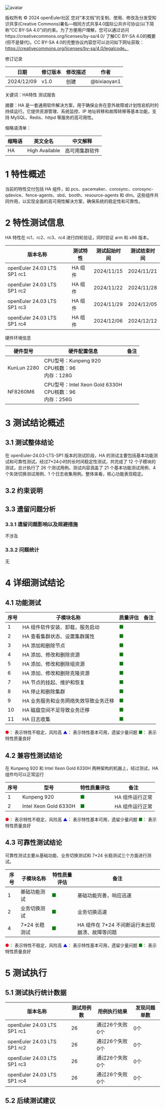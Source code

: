 ![avatar](../../images/openEuler.png)


版权所有 © 2024  openEuler社区
 您对“本文档”的复制、使用、修改及分发受知识共享(Creative Commons)署名—相同方式共享4.0国际公共许可协议(以下简称“CC BY-SA 4.0”)的约束。为了方便用户理解，您可以通过访问https://creativecommons.org/licenses/by-sa/4.0/ 了解CC BY-SA 4.0的概要 (但不是替代)。CC BY-SA 4.0的完整协议内容您可以访问如下网址获取：https://creativecommons.org/licenses/by-sa/4.0/legalcode。

修订记录

| 日期 | 修订版本 | 修改描述 | 作者 |
| ---- | ------ | ------- | ---- |
| 2024/12/09 | v1.0 | 创建 | @bixiaoyan1 |

关键词：HA特性 测试报告

摘要：HA 是一套通用软件解决方案，用于确保业务在意外故障或计划性宕机时的持续运行。它提供资源管理、系统监控、IP 地址转移和故障转移等基本功能，支持 MySQL、Redis、httpd 等服务的高可用性。

缩略语清单：

| 缩略语 | 英文全名        | 中文解释      |
| ----- | -------------- | ----------- |
|  HA   | High Available | 高可用集群软件 |

# 1 特性概述

当前的特性交付包括 HA 组件，如 pcs、pacemaker、corosync、corosync-qdevice、fence-agents、sbd、booth、resource-agents 和 dlm。这些组件共同作用，以实现全面的高可用性解决方案，确保系统的稳定性和可靠性。

# 2 特性测试信息

HA 特性在 rc1、rc2、rc3、rc4 进行四轮验证，同时验证 arm 和 x86 版本。

| 版本名称                      | 测试特性 | 测试起始时间 | 测试结束时间 |
|-------------------------------|---------|------------|------------|
| openEuler 24.03 LTS SP1 rc1   | HA 组件 | 2024/11/15 | 2024/11/21 |
| openEuler 24.03 LTS SP1 rc2   | HA 组件 | 2024/11/22 | 2024/11/28 |
| openEuler 24.03 LTS SP1 rc3   | HA 组件 | 2024/11/29 | 2024/12/05 |
| openEuler 24.03 LTS SP1 rc4   | HA 组件 | 2024/12/06 | 2024/12/12 |

硬件环境信息

| 硬件型号 | 硬件配置信息 | 备注 |
| -------- | ------------ | ---- |
| KunLun 2280 | CPU型号：Kunpeng 920 <br />CPU核数：96 <br />内存：128G |      |
| NF8260M6 | CPU型号：Intel Xeon Gold 6330H <br />CPU核数：96 <br />内存：256G |      |

# 3 测试结论概述

## 3.1 测试整体结论

在 openEuler-24.03-LTS-SP1 版本的测试阶段，HA 的测试主要包括基本功能测试和可靠性测试。经过7*24小时的长时间稳定性测试，共完成了 12 个子模块的测试，总计执行了 26 个测试用例。测试内容涵盖了 21 个基本功能测试用例、4 个失效切换测试用例、1 个日志收集用例。整体来看，核心功能表现稳定。

## 3.2 约束说明

## 3.3 遗留问题分析

### 3.3.1 遗留问题影响以及规避措施

不涉及

### 3.3.2 问题统计

无

# 4 详细测试结论

## 4.1 功能测试

| 序号 | 子模块名称                         | 质量评估                    | 备注  |
| ---- | ------------------------------  | -------------------------- | ---- |
| 1    | HA 组件软件安装、卸载，服务启动      | <font color=green>■</font> |      |
| 2    | HA 查看集群状态、设置集群属性        | <font color=green>■</font> |      |
| 3    | HA 添加和删除节点                  | <font color=green>■</font> |      |
| 4    | HA 添加、修改和删除资源             | <font color=green>■</font> |      |
| 5    | HA 添加、修改和删除组资源           | <font color=green>■</font> |      |
| 6    | HA 添加、修改和删除克隆资源         | <font color=green>■</font> |      |
| 7    | HA 节点的挂起、维护和恢复           | <font color=green>■</font> |      |
| 8    | HA 停止和删除集群                 | <font color=green>■</font> |      |
| 9    | HA 业务服务和业务网络失效导致业务迁移 | <font color=green>■</font> |      |
| 10   | HA 磁盘空间不足导致业务迁移         | <font color=green>■</font> |      |
| 11   | HA 日志收集                       | <font color=green>■</font> |      |

<font color=red>●</font>： 表示特性不稳定，风险高
<font color=blue>▲</font>： 表示特性基本可用，遗留少量问题
<font color=green>■</font>： 表示特性质量良好

## 4.2 兼容性测试结论

在 Kunpeng 920 和 Intel Xeon Gold 6330H 两种架构的机器上，经过测试，HA 组件均可以正常运行

| 序号 | 型号                   | 特性质量评估                 | 备注           |
| ---- | --------------------- | -------------------------- | ------------- |
| 1    | Kunpeng 920           | <font color=green>■</font> | HA 组件运行正常 |
| 2    | Intel Xeon Gold 6330H | <font color=green>■</font> | HA 组件运行正常 |

<font color=red>●</font>： 表示特性不稳定，风险高
<font color=blue>▲</font>： 表示特性基本可用，遗留少量问题
<font color=green>■</font>： 表示特性质量良好

## 4.3 可靠性测试结论

可靠性测试主要从基础功能、业务切换测试和 7*24 长稳测试三个方面进行测试。

| 序号 | 子模块名称     | 特性质量评估                | 备注                                       |
| ---- | ----------- | -------------------------- | ----------------------------------------- |
| 1    | 基础功能测试  | <font color=green>■</font> | 基础功能完善，响应迅速                        |
| 2    | 业务切换测试  | <font color=green>■</font> | 业务切换迅速                                |
| 4    | 7*24 长稳测试 | <font color=green>■</font> | HA 组件在 7*24 不间断运行未出现崩溃、故障等问题 |

<font color=red>●</font>： 表示特性不稳定，风险高
<font color=blue>▲</font>： 表示特性基本可用，遗留少量问题
<font color=green>■</font>： 表示特性质量良好


# 5 测试执行

## 5.1 测试执行统计数据

| 版本名称                    | 测试用例数 | 用例执行结果    | 发现问题单数 |
| --------------------------- | -------- | --------------- | ---------- |
| openEuler 24.03 LTS SP1 rc1 | 26       | 通过26个失败0个 | 0个        |
| openEuler 24.03 LTS SP1 rc2 | 26       | 通过26个失败0个 | 0个        |
| openEuler 24.03 LTS SP1 rc3 | 26       | 通过26个失败0个 | 0个        |
| openEuler 24.03 LTS SP1 rc4 | 26       | 通过26个失败0个 | 0个        |

## 5.2 后续测试建议


